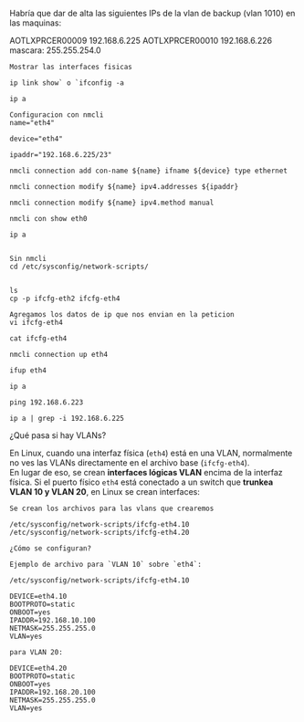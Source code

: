 Habría que dar de alta las siguientes IPs de la vlan de backup (vlan 1010) en las maquinas:

AOTLXPRCER00009 192.168.6.225
AOTLXPRCER00010 192.168.6.226
mascara: 255.255.254.0

```
Mostrar las interfaces fisicas

ip link show` o `ifconfig -a

ip a

Configuracion con nmcli
name="eth4"

device="eth4"

ipaddr="192.168.6.225/23"

nmcli connection add con-name ${name} ifname ${device} type ethernet

nmcli connection modify ${name} ipv4.addresses ${ipaddr}

nmcli connection modify ${name} ipv4.method manual

nmcli con show eth0

ip a


Sin nmcli
cd /etc/sysconfig/network-scripts/


ls
cp -p ifcfg-eth2 ifcfg-eth4

Agregamos los datos de ip que nos envian en la peticion 
vi ifcfg-eth4

cat ifcfg-eth4

nmcli connection up eth4

ifup eth4

ip a

ping 192.168.6.223

ip a | grep -i 192.168.6.225
```

¿Qué pasa si hay VLANs?

En Linux, cuando una interfaz física (`eth4`) está en una VLAN, normalmente no ves las VLANs directamente en el archivo base (`ifcfg-eth4`).  
En lugar de eso, se crean **interfaces lógicas VLAN** encima de la interfaz física.
Si el puerto físico `eth4` está conectado a un switch que **trunkea VLAN 10 y VLAN 20**, en Linux se crean interfaces:

```
Se crean los archivos para las vlans que crearemos

/etc/sysconfig/network-scripts/ifcfg-eth4.10
/etc/sysconfig/network-scripts/ifcfg-eth4.20

¿Cómo se configuran?

Ejemplo de archivo para `VLAN 10` sobre `eth4`:

/etc/sysconfig/network-scripts/ifcfg-eth4.10

DEVICE=eth4.10
BOOTPROTO=static
ONBOOT=yes
IPADDR=192.168.10.100
NETMASK=255.255.255.0
VLAN=yes

para VLAN 20:
	
DEVICE=eth4.20
BOOTPROTO=static
ONBOOT=yes
IPADDR=192.168.20.100
NETMASK=255.255.255.0
VLAN=yes

```